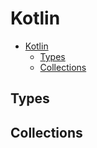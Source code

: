 # Kotlin 

<!-- TOC -->
* [Kotlin](#kotlin-)
  * [Types](#types)
  * [Collections](#collections)
<!-- TOC -->

## Types

## Collections
